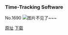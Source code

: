 ### Time-Tracking Software
No.1690
![图片不见了~~~](https://imgs.xkcd.com/comics/time_tracking_software.png)

[原址](https://xkcd.com//1690) [下载](https://imgs.xkcd.com/comics/time_tracking_software.png)

